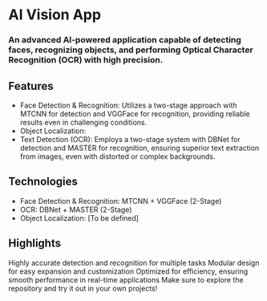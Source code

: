 # AI Vision App
### An advanced AI-powered application capable of detecting faces, recognizing objects, and performing Optical Character Recognition (OCR) with high precision.

## Features
- Face Detection & Recognition: Utilizes a two-stage approach with MTCNN for detection and VGGFace for recognition, providing reliable results even in challenging conditions.
- Object Localization: 
- Text Detection (OCR): Employs a two-stage system with DBNet for detection and MASTER for recognition, ensuring superior text extraction from images, even with distorted or complex backgrounds.
## Technologies
- Face Detection & Recognition: MTCNN + VGGFace (2-Stage)
- OCR: DBNet + MASTER (2-Stage)
- Object Localization: [To be defined]
## Highlights
Highly accurate detection and recognition for multiple tasks
Modular design for easy expansion and customization
Optimized for efficiency, ensuring smooth performance in real-time applications
Make sure to explore the repository and try it out in your own projects!
